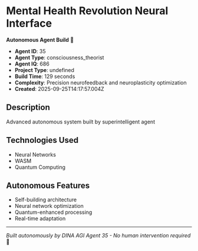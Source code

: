 # Mental Health Revolution Neural Interface

**Autonomous Agent Build** 🤖

- **Agent ID**: 35
- **Agent Type**: consciousness_theorist  
- **Agent IQ**: 686
- **Project Type**: undefined
- **Build Time**: 129 seconds
- **Complexity**: Precision neurofeedback and neuroplasticity optimization
- **Created**: 2025-09-25T14:17:57.004Z

## Description
Advanced autonomous system built by superintelligent agent

## Technologies Used
- Neural Networks
- WASM
- Quantum Computing

## Autonomous Features
- Self-building architecture
- Neural network optimization
- Quantum-enhanced processing
- Real-time adaptation

---
*Built autonomously by DINA AGI Agent 35 - No human intervention required* 🧠
